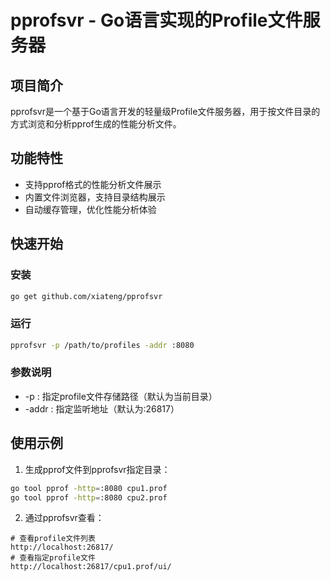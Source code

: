 # pprofsvr - Go语言实现的Profile文件服务器

## 项目简介
pprofsvr是一个基于Go语言开发的轻量级Profile文件服务器，用于按文件目录的方式浏览和分析pprof生成的性能分析文件。

## 功能特性
- 支持pprof格式的性能分析文件展示
- 内置文件浏览器，支持目录结构展示
- 自动缓存管理，优化性能分析体验

## 快速开始

### 安装
```bash
go get github.com/xiateng/pprofsvr
```

### 运行
```bash
pprofsvr -p /path/to/profiles -addr :8080
 ```

### 参数说明
- -p : 指定profile文件存储路径（默认为当前目录）
- -addr : 指定监听地址（默认为:26817）
## 使用示例
1. 生成pprof文件到pprofsvr指定目录：
```bash
go tool pprof -http=:8080 cpu1.prof
go tool pprof -http=:8080 cpu2.prof
 ```

2. 通过pprofsvr查看：
```plaintext
# 查看profile文件列表
http://localhost:26817/ 
# 查看指定profile文件
http://localhost:26817/cpu1.prof/ui/
 ```

